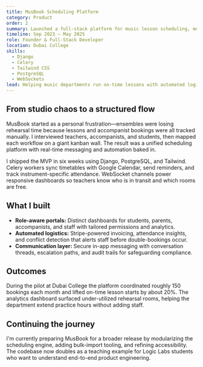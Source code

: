 ```yaml
---
title: MusBook Scheduling Platform
category: Product
order: 2
summary: Launched a full-stack platform for music lesson scheduling, messaging, and analytics used by students and staff at Dubai College.
timeline: Sep 2023 – May 2025
role: Founder & Full-Stack Developer
location: Dubai College
skills:
  - Django
  - Celery
  - Tailwind CSS
  - PostgreSQL
  - WebSockets
lead: Helping music departments run on-time lessons with automated logistics and delightful interfaces for teachers, students, and parents.
---
```


## From studio chaos to a structured flow
MusBook started as a personal frustration—ensembles were losing rehearsal time because lessons and accompanist bookings were all tracked manually. I interviewed teachers, accompanists, and students, then mapped each workflow on a giant kanban wall. The result was a unified scheduling platform with real-time messaging and automation baked in.

I shipped the MVP in six weeks using Django, PostgreSQL, and Tailwind. Celery workers sync timetables with Google Calendar, send reminders, and track instrument-specific attendance. WebSocket channels power responsive dashboards so teachers know who is in transit and which rooms are free.

## What I built
- **Role-aware portals:** Distinct dashboards for students, parents, accompanists, and staff with tailored permissions and analytics.
- **Automated logistics:** Stripe-powered invoicing, attendance insights, and conflict detection that alerts staff before double-bookings occur.
- **Communication layer:** Secure in-app messaging with conversation threads, escalation paths, and audit trails for safeguarding compliance.

## Outcomes
During the pilot at Dubai College the platform coordinated roughly 150 bookings each month and lifted on-time lesson starts by about 20%. The analytics dashboard surfaced under-utilized rehearsal rooms, helping the department extend practice hours without adding staff.

## Continuing the journey
I'm currently preparing MusBook for a broader release by modularizing the scheduling engine, adding bulk-import tooling, and refining accessibility. The codebase now doubles as a teaching example for Logic Labs students who want to understand end-to-end product engineering.
